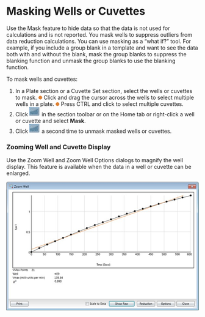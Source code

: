# Masking Wells or Cuvettes

Use the Mask feature to hide data so that the data is not used for calculations and is not reported. You mask wells to suppress outliers from data reduction calculations. You can use masking as a “what if?” tool. For example, if you include a group blank in a template and want to see the data both with and without the blank, mask the group blanks to suppress the blanking function and unmask the group blanks to use the blanking function.

To mask wells and cuvettes:

1. In a Plate section or a Cuvette Set section, select the wells or cuvettes to mask. ![](<../../../.gitbook/assets/0 (4) (1) (1).png>) Click and drag the cursor across the wells to select multiple wells in a plate. ![](<../../../.gitbook/assets/1 (4) (1) (1).png>) Press CTRL and click to select multiple cuvettes.
2. Click ![](<../../../.gitbook/assets/2 (3) (1).jpeg>) in the section toolbar or on the Home tab or right-click a well or cuvette and select **Mask**.
3. Click ![](<../../../.gitbook/assets/3 (2) (1).jpeg>) a second time to unmask masked wells or cuvettes.

### Zooming Well and Cuvette Display

Use the Zoom Well and Zoom Well Options dialogs to magnify the well display. This feature is available when the data in a well or cuvette can be enlarged.

![](<../../../.gitbook/assets/4 (3) (1).jpeg>)
